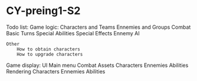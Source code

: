 # CY-preing1-S2
Todo list:
Game logic:
    Characters and Teams
    Ennemies and Groups
    Combat
        Basic Turns
        Special Abilities
        Special Effects
        Ennemy AI
    
    Other
        How to obtain characters
        How to upgrade characters

Game display:
    UI
        Main menu
        Combat
    Assets
        Characters
        Ennemies
        Abilities
    Rendering
        Characters
        Ennemies
        Abilities